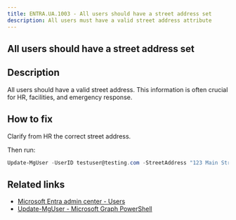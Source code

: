 ```yaml
---
title: ENTRA.UA.1003 - All users should have a street address set
description: All users must have a valid street address attribute
---
```

## All users should have a street address set

## Description

All users should have a valid street address. This information is often crucial for HR, facilities, and emergency response.

## How to fix

Clarify from HR the correct street address.

Then run:

```powershell
Update-MgUser -UserID testuser@testing.com -StreetAddress "123 Main Street"
```

## Related links

- [Microsoft Entra admin center - Users](https://entra.microsoft.com/#view/Microsoft_AAD_UsersAndTenants/UserManagementMenuBlade/~/AllUsers/menuId/)
- [Update-MgUser - Microsoft Graph PowerShell](https://learn.microsoft.com/en-us/powershell/module/microsoft.graph.users/update-mguser)
